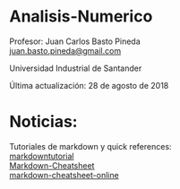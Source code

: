 # Analisis-Numerico

Profesor: Juan Carlos Basto Pineda  
juan.basto.pineda@gmail.com

Universidad Industrial de Santander

Última actualización: 28 de agosto de 2018

# Noticias:  

Tutoriales de markdown y quick references:  
[markdowntutorial](https://www.markdowntutorial.com/)  
[Markdown-Cheatsheet](https://github.com/adam-p/markdown-here/wiki/Markdown-Cheatsheet)  
[markdown-cheatsheet-online](https://guides.github.com/pdfs/markdown-cheatsheet-online.pdf)  
